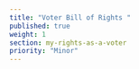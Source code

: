 ```yaml
---
title: "Voter Bill of Rights "
published: true
weight: 1
section: my-rights-as-a-voter
priority: "Minor"
---
```

